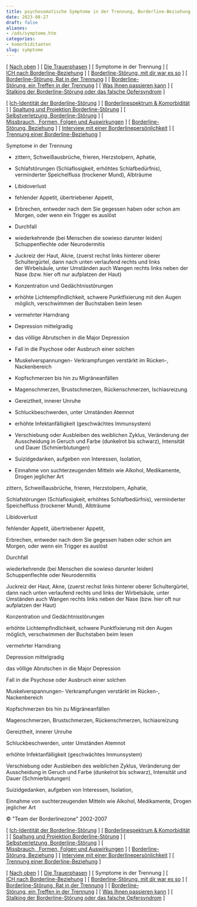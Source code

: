 ```yaml
---
title: psychosomatische Symptome in der Trennung, Borderline-Beziehung
date: 2023-08-27
draft: false
aliases:
- /ads/symptome.htm
categories:
- komorbiditaeten
slug: symptome
---
```



[ [Nach oben](trennung.htm) ] [ [Die Trauerphasen](../trauer/trauer.htm) ] [ Symptome in der Trennung ] [ [ICH nach Borderline-Beziehung](ich_nach_trennung.htm) ] [ [Borderline-Störung, mit dir war es so](../beziehung/beziehung2/beziehung2.htm) ] [ [Borderline-Störung, Rat in der Trennung](ratschlaege_trennung.htm) ] [ [Borderline-Störung, ein Treffen in der Trennung](trennung_treffen.htm) ] [ [Was Ihnen passieren kann](was_ihnen_passieren_kann.htm) ] [ [Stalking der Borderline-Störung oder das falsche Opfersyndrom](stalking.htm) ]

[ [Ich-Identität der Borderline-Störung](../bord/bord3/bord_stoerung_1.html) ] [ [Borderlinespektrum & Komorbidität](../bord/borderlinespektrum_mit.htm) ] [ [Spaltung und Projektion Borderline-Störung](../spaltung/spaltung.html) ] [ [Selbstverletzung  Borderline-Störung](../ssv/ssvv.htm) ] [ [Missbrauch,  Formen, Folgen und Auswirkungen](../bord/missbrauch.htm) ] [ [Borderline-Störung, Beziehung](../beziehung/beziehung.htm) ] [ [Interview mit einer Borderlinepersönlichkeit](../bord/interview_mit_borderline.htm) ] [ [Trennung einer Borderline-Beziehung](trennung.htm) ]

Symptome in der
Trennung

- zittern,
      Schweißausbrüche, frieren, Herzstolpern, Aphatie,

- Schlafstörungen
      (Schlaflosigkeit, erhöhtes Schlafbedürfnis), verminderter Speichelfluss
      (trockener Mund), Albträume

- Libidoverlust

- fehlender
Appetit, übertriebener Appetit,

- Erbrechen, entweder nach dem Sie gegessen haben oder schon am Morgen, oder wenn ein
Trigger es auslöst

- Durchfall

- wiederkehrende
(bei Menschen die sowieso darunter leiden) Schuppenflechte oder Neurodermitis

- Juckreiz der Haut, Akne, (zuerst rechst links hinterer oberer Schultergürtel,
 dann nach unten verlaufend rechts und links der Wirbelsäule, unter
 Umständen auch Wangen rechts links neben der Nase (bzw. hier oft nur
 aufplatzen der Haut)

- Konzentration
und Gedächtnisstörungen

- erhöhte
Lichtempfindlichkeit, schwere Punktfixierung mit den Augen möglich, verschwimmen
der Buchstaben beim lesen

- vermehrter
Harndrang

- Depression mittelgradig

- das völlige Abrutschen
      in die Major Depression

- Fall in die
      Psychose oder Ausbruch einer solchen

- Muskelverspannungen-
Verkrampfungen verstärkt im Rücken-, Nackenbereich

- Kopfschmerzen
bis hin zu Migräneanfällen

- Magenschmerzen,
Brustschmerzen, Rückenschmerzen, Ischiasreizung

- Gereiztheit,
innerer Unruhe

- Schluckbeschwerden,
unter Umständen Atemnot

- erhöhte Infektanfälligkeit (geschwächtes Immunsystem)

- Verschiebung
oder Ausbleiben des weiblichen Zyklus, Veränderung der Ausscheidung in Geruch
und Farbe (dunkelrot bis schwarz), Intensität und Dauer (Schmierblutungen)

- Suizidgedanken,
aufgeben von Interessen, Isolation,

- Einnahme von
      suchterzeugenden Mitteln wie Alkohol, Medikamente, Drogen jeglicher Art

zittern,
      Schweißausbrüche, frieren, Herzstolpern, Aphatie,

Schlafstörungen
      (Schlaflosigkeit, erhöhtes Schlafbedürfnis), verminderter Speichelfluss
      (trockener Mund), Albträume

Libidoverlust

fehlender
Appetit, übertriebener Appetit,

Erbrechen, entweder nach dem Sie gegessen haben oder schon am Morgen, oder wenn ein
Trigger es auslöst

Durchfall

wiederkehrende
(bei Menschen die sowieso darunter leiden) Schuppenflechte oder Neurodermitis

Juckreiz der Haut, Akne, (zuerst rechst links hinterer oberer Schultergürtel,
 dann nach unten verlaufend rechts und links der Wirbelsäule, unter
 Umständen auch Wangen rechts links neben der Nase (bzw. hier oft nur
 aufplatzen der Haut)

Konzentration
und Gedächtnisstörungen

erhöhte
Lichtempfindlichkeit, schwere Punktfixierung mit den Augen möglich, verschwimmen
der Buchstaben beim lesen

vermehrter
Harndrang

Depression mittelgradig

das völlige Abrutschen
      in die Major Depression

Fall in die
      Psychose oder Ausbruch einer solchen

Muskelverspannungen-
Verkrampfungen verstärkt im Rücken-, Nackenbereich

Kopfschmerzen
bis hin zu Migräneanfällen

Magenschmerzen,
Brustschmerzen, Rückenschmerzen, Ischiasreizung

Gereiztheit,
innerer Unruhe

Schluckbeschwerden,
unter Umständen Atemnot

erhöhte Infektanfälligkeit (geschwächtes Immunsystem)

Verschiebung
oder Ausbleiben des weiblichen Zyklus, Veränderung der Ausscheidung in Geruch
und Farbe (dunkelrot bis schwarz), Intensität und Dauer (Schmierblutungen)

Suizidgedanken,
aufgeben von Interessen, Isolation,

Einnahme von
      suchterzeugenden Mitteln wie Alkohol, Medikamente, Drogen jeglicher Art

© "Team der Borderlinezone"
2002-2007

[ [Ich-Identität der Borderline-Störung](../bord/bord3/bord_stoerung_1.html) ] [ [Borderlinespektrum & Komorbidität](../bord/borderlinespektrum_mit.htm) ] [ [Spaltung und Projektion Borderline-Störung](../spaltung/spaltung.html) ] [ [Selbstverletzung  Borderline-Störung](../ssv/ssvv.htm) ] [ [Missbrauch,  Formen, Folgen und Auswirkungen](../bord/missbrauch.htm) ] [ [Borderline-Störung, Beziehung](../beziehung/beziehung.htm) ] [ [Interview mit einer Borderlinepersönlichkeit](../bord/interview_mit_borderline.htm) ] [ [Trennung einer Borderline-Beziehung](trennung.htm) ]

[ [Nach oben](trennung.htm) ] [ [Die Trauerphasen](../trauer/trauer.htm) ] [ Symptome in der Trennung ] [ [ICH nach Borderline-Beziehung](ich_nach_trennung.htm) ] [ [Borderline-Störung, mit dir war es so](../beziehung/beziehung2/beziehung2.htm) ] [ [Borderline-Störung, Rat in der Trennung](ratschlaege_trennung.htm) ] [ [Borderline-Störung, ein Treffen in der Trennung](trennung_treffen.htm) ] [ [Was Ihnen passieren kann](was_ihnen_passieren_kann.htm) ] [ [Stalking der Borderline-Störung oder das falsche Opfersyndrom](stalking.htm) ]